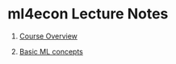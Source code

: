 # ml4econ Lecture Notes

1. [Course Overview](https://raw.githack.com/huji-ml4econ/notes-spring2019/master/01-overview/01-overview.html)  

2. [Basic ML concepts](https://raw.githack.com/huji-ml4econ/notes-spring2019/master/02-basic-ml-concepts/02-basic-ml-concepts.html)
